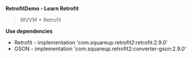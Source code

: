 **RetrofitDemo - Learn Retrofit**

> MVVM + Retrofit

**Use dependencies**
- Retrofit - implementation 'com.squareup.retrofit2:retrofit:2.9.0'
- GSON - implementation 'com.squareup.retrofit2:converter-gson:2.9.0'
